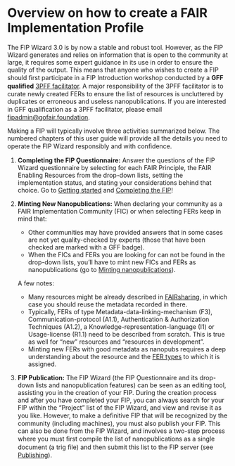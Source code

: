 # Overview on how to create a FAIR Implementation Profile

The FIP Wizard 3.0 is by now a stable and robust tool. However, as the FIP Wizard generates and relies on information that is open to the community at large, it requires some expert guidance in its use in order to ensure the quality of the output. This means that anyone who wishes to create a FIP should ﬁrst participate in a FIP Introduction workshop conducted by a **GFF qualiﬁed** [3PFF facilitator](https://osf.io/bthf8). A major responsibility of the 3PFF facilitator is to curate newly created FERs to ensure the list of resources is uncluttered by duplicates or erroneous and useless nanopublications. If you are interested in GFF qualiﬁcation as a 3PFF facilitator, please email fipadmin@gofair.foundation.

Making a FIP will typically involve three activities summarized below. The numbered chapters of this user guide will provide all the details you need to operate the FIP Wizard responsibly and with conﬁdence.

 
1.	**Completing the FIP Ǫuestionnaire:** Answer the questions of the FIP Wizard questionnaire by selecting for each FAIR Principle, the FAIR Enabling Resources from the drop-down lists, setting the implementation status, and stating your considerations behind that choice. Go to [Getting started](https://gofair-foundation.github.io/fip/GettingStarted.html) and [Completing the FIP](https://gofair-foundation.github.io/fip/Completing.html)!

  
2.	**Minting New Nanopublications:** When declaring your community as a FAIR Implementation Community (FIC) or when selecting FERs keep in mind that:
 
    - Other communities may have provided answers that in some cases are not yet quality-checked by experts (those that have been checked are marked with a GFF badge).
    - When the FICs and FERs you are looking for can not be found in the drop-down lists, you’ll have to mint new FICs and FERs as nanopublications (go to [Minting nanopublications](https://gofair-foundation.github.io/fip/MintingNanopublications.html)).

    A few notes:

    - Many resources might be already described in [FAIRsharing](https://fairsharing.org/), in which case you should reuse the metadata recorded in there.
    - Typically, FERs of type Metadata-data-linking-mechanism (F3), Communication-protocol (A1.1), Authentication & Authorization Techniques (A1.2), a Knowledge-representation-language (I1) or Usage-license (R1.1) need to be described from scratch. This is true as well for “new” resources and “resources in development”.
    - Minting new FERs with good metadata as nanopubs requires a deep understanding about the resource and the [FER types](https://osf.io/2f9ej) to which it is assigned.
 

3.	**FIP Publication:** The FIP Wizard (the FIP Ǫuestionnaire and its drop-down lists and nanopublication features) can be seen as an editing tool, assisting you in the creation of your FIP. During the creation process and after you have completed your FIP, you can always search for your FIP within the “Project” list of the FIP Wizard, and view and revise it as you like. However, to make a deﬁnitive FIP that will be recognized by the community (including machines), you must also publish your FIP. This can also be done from the FIP Wizard, and involves a two-step process where you must ﬁrst compile the list of nanopublications as a single document (a trig ﬁle) and then submit this list to the FIP server (see [Publishing](https://gofair-foundation.github.io/fip/Publishing.html)).
